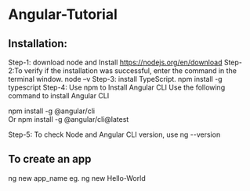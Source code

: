 # Angular-Tutorial
Installation:
--------------------
Step-1: download node and Install
 https://nodejs.org/en/download
Step-2:To verify if the installation was successful, enter the command in the terminal window.
node –v
Step-3: install TypeScript.
npm install -g typescript
Step-4: Use npm to Install Angular CLI
Use the following command to install Angular CLI

npm install -g @angular/cli  
Or
npm install -g @angular/cli@latest   

Step-5: To check Node and Angular CLI version, 
use ng --version

To create an app
----------------
ng new app_name
eg. ng new Hello-World